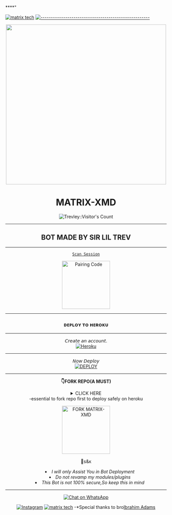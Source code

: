 ****"

[![matrix tech](https://readme-typing-svg.demolab.com?font=Anton&size=30&pause=998&color=008000&background=F7F2F20A&vCenter=true&random=false&width=465&lines=Hello+Everyone%F0%9F%91%8B!;thank+you+for+visiting+my+Repo;I+am+LilTREV+admin+founder+of+this;project;and+creator+too;i'm+looking+forwad+for+your+feedback;love+you+💖+🫂+💕;please!!;read+carefully+this+document;we+are+not+responsible+for+any;faults+or+mistakes+done;by+misbehaving+this+app+😕🙃)](https://github.com/Trevley)
[![-----------------------------------------------------](https://raw.githubusercontent.com/andreasbm/readme/master/assets/lines/colored.png)](#table-of-contents)
<div align="center" class= "main"> 
  <img src="https://files.catbox.moe/z7aq15.jpg" width="500" height="500"/>
  <h1>MATRIX-XMD</h1>




<p align="center"><img src="https://files.catbooe/z7aq15.jpg" alt="Trevley::Visitor's Count"/></p>

*****
## BOT MADE BY SIR LIL TREV

*****
[`Scan Session`](https://matrix-md-7bc97ab50410.herokuapp.com/) 

<a
href="https://matrix-md-7bc97ab50410.herokuapp.com/" ><img src="https://img.shields.io/badge/CLICK%20HERE-green" alt="Pairing Code" width="150"></a>
****
### ᴅᴇᴘʟᴏʏ ᴛᴏ ʜᴇʀᴏᴋᴜ
*****
 𝘊𝘳𝘦𝘢𝘵𝘦 𝘢𝘯 𝘢𝘤𝘤𝘰𝘶𝘯𝘵.
    <br>
<a href='https://dashboard.heroku.com/' target="_blank"><img alt='Heroku' src='https://img.shields.io/badge/-Create-black?style=for-the-badge&logo=heroku&logoColor=white'/></a>
****
 𝘕𝘰𝘸 𝘋𝘦𝘱𝘭𝘰𝘺
    <br>
<a href='https://matrix-md-verification.vercel.app' target="_blank"><img alt='DEPLOY' src='https://img.shields.io/badge/-DEPLOY-black?style=for-the-badge&logo=heroku&logoColor=white'/></a>

****
**👇FORK REPO(A MUST)**
<details>
<summary>CLICK HERE<summary>
  -essential to fork repo first to deploy safely on heroku





    
<a
href="https://github.com/Trevley/MATRIX-XMD/fork"><img src="https://img.shields.io/badge/CLICK%20HERE-purple" alt="FORK MATRIX-XMD" width="150"></a>


 📮s&ᴋ

- *I will only Assist You in Bot Deployment*
- *Do not revamp my modules/plugins*
- *This Bot is not 100% secure,So keep this in mind*

****
   
[![Chat on WhatsApp](https://img.shields.io/badge/WhatsApp-Chat-green?logo=whatsapp)](https://wa.me/+254791850627) 

[![Instagram](https://img.shields.io/badge/Instagram-Profile-orange?style=flat-square&logo=Instagram)](https://www.instagram.com/lil_trev._) 
[![matrix tech](https://readme-typing-svg.demolab.com?font=Anton&size=30&pause=998&color=F51FFF&background=F7F2F20A&vCenter=true&random=false&width=465&lines=thank+you%F0%9F%91%8B!;for+using+MATRIX+XMD;🙏;🙏+✍🏾;🥰)](https://github.com/Trevley)
-*Special thanks to bro[Ibrahim Adams](https://github.com/ibrahimaitech/) 
